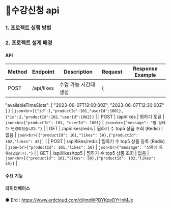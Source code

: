 # 🛒수강신청 api

### 1. 프로젝트 실행 방법

### 2. 프로젝트 설계 배경

#### API

| Method | Endpoint               | Description                     | Request              | Response Example                    |
|--------|------------------------|---------------------------------|----------------------|-------------------------------------|
| POST    | /api/likes             | 수업 가능 시간대 생성 | {
"availableTimeSlots": [
    "2023-06-07T12:00:00Z",
    "2023-06-07T12:30:00Z"
  ]
}                  | ```json<br>[{"id":1,"productId":101,"userId":1001},{"id":2,"productId":102,"userId":1002}]``` |
| POST   | /api/likes             | 찜하기 토글                   | ```json<br>{"productId": 101, "userId": 1001}``` | ```json<br>{"message": "찜 상태가 변경되었습니다."}``` |
| GET    | /api/likes/redis       | 찜하기 수 top5 상품 조회 (Redis) | 없음                  | ```json<br>[{"productId": 101,"likes": 50},{"productId": 102,"likes": 45}]``` |
| POST   | /api/likes/redis       | 찜하기 수 top5 상품 등록 (Redis) | ```json<br>{"productId": 101,"likes": 50}``` | ```json<br>{"message": "상품이 등록되었습니다."}``` |
| GET    | /api/likes/top5        | 찜하기 수 top5 상품 조회     | 없음                  | ```json<br>[{"productId": 101,"likes": 50},{"productId": 102,"likes": 45}]``` |

#### 주요 기능
#### 데이터베이스
● Erd : https://www.erdcloud.com/d/impWPBYKqvDYHnMJx
